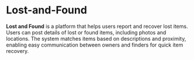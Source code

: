 # Lost-and-Found
**Lost and Found** is a platform that helps users report and recover lost items. Users can post details of lost or found items, including photos and locations. The system matches items based on descriptions and proximity, enabling easy communication between owners and finders for quick item recovery.
